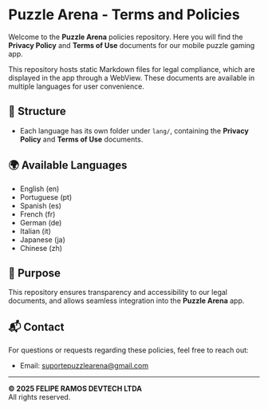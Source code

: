 # Puzzle Arena - Terms and Policies

Welcome to the **Puzzle Arena** policies repository. Here you will find the **Privacy Policy** and **Terms of Use** documents for our mobile puzzle gaming app.

This repository hosts static Markdown files for legal compliance, which are displayed in the app through a WebView. These documents are available in multiple languages for user convenience.

## 📂 Structure

- Each language has its own folder under `lang/`, containing the **Privacy Policy** and **Terms of Use** documents.

## 🌍 Available Languages

- English (en)
- Portuguese (pt)
- Spanish (es)
- French (fr)
- German (de)
- Italian (it)
- Japanese (ja)
- Chinese (zh)

## 📝 Purpose

This repository ensures transparency and accessibility to our legal documents, and allows seamless integration into the **Puzzle Arena** app.

## 📬 Contact

For questions or requests regarding these policies, feel free to reach out:

- Email: suportepuzzlearena@gmail.com

---

**© 2025 FELIPE RAMOS DEVTECH LTDA**  
All rights reserved.
